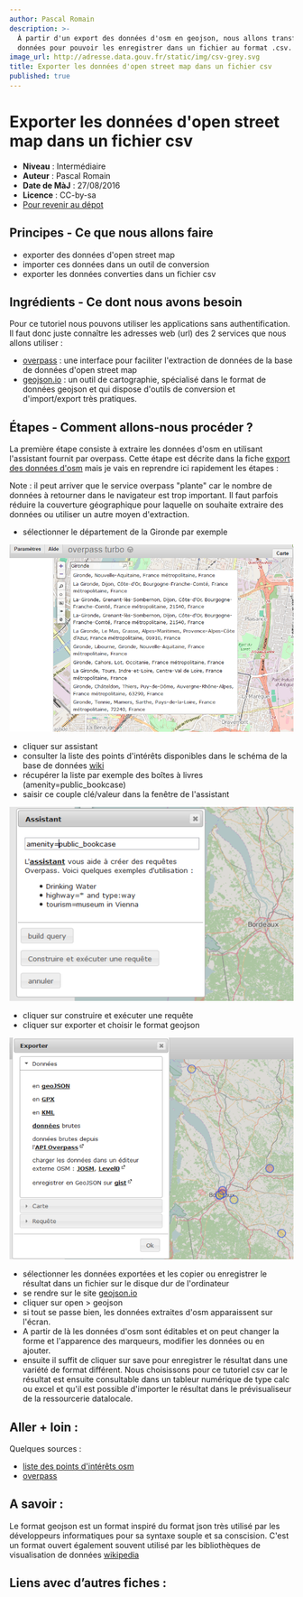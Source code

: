 ```yaml
---
author: Pascal Romain
description: >-
  À partir d'un export des données d'osm en geojson, nous allons transformer ces
  données pour pouvoir les enregistrer dans un fichier au format .csv.
image_url: http://adresse.data.gouv.fr/static/img/csv-grey.svg
title: Exporter les données d'open street map dans un fichier csv
published: true
---
```


# Exporter les données d'open street map dans un fichier csv

- **Niveau** : Intermédiaire
- **Auteur** : Pascal Romain
- **Date de MàJ** : 27/08/2016
- **Licence** : CC-by-sa
- [Pour revenir au dépot](https://infolab-cd33.github.io/daktary/)

## Principes - Ce que nous allons faire

* exporter des données d'open street map
* importer ces données dans un outil de conversion
* exporter les données converties dans un fichier csv

## Ingrédients - Ce dont nous avons besoin

Pour ce tutoriel nous pouvons utiliser les applications sans authentification. Il faut donc juste connaître les adresses web (url) des 2 services que nous allons utiliser : 

* [overpass](http://overpass-turbo.eu/) : une interface pour faciliter l'extraction de données de la base de données d'open street map
* [geojson.io](http://geojson.io) : un outil de cartographie, spécialisé dans le format de données geojson et qui dispose d'outils de conversion et d'import/export très pratiques.

## Étapes - Comment allons-nous procéder ?

La première étape consiste à extraire les données d'osm en utilisant l'assistant fournit par overpass. Cette étape est décrite dans la fiche [export des données d'osm](https://infolab-cd33.github.io/daktary/#infolab-cd33/datalunch/blob/master/overpass_recuperer_des_donnees_osm.md) mais je vais en reprendre ici rapidement les étapes :

Note : il peut arriver que le service overpass "plante" car le nombre de données à retourner dans le navigateur est trop important. Il faut parfois réduire la couverture géographique pour laquelle on souhaite extraire des données ou utiliser un autre moyen d'extraction.

* sélectionner le département de la Gironde par exemple 

![illustration overpass](https://raw.githubusercontent.com/infolab-cd33/datalunch/master/img/export-csv-osm/selectionOverpass.PNG)

* cliquer sur assistant
* consulter la liste des points d'intérêts disponibles dans le schéma de la base de données [wiki](http://wiki.openstreetmap.org/wiki/Key:amenity)
* récupérer la liste par exemple des boîtes à livres (amenity=public_bookcase)
* saisir ce couple clé/valeur dans la fenêtre de l'assistant

![illustration overpass](https://raw.githubusercontent.com/infolab-cd33/datalunch/master/img/export-csv-osm/assistantOverpass.png)

* cliquer sur construire et exécuter une requête
* cliquer sur exporter et choisir le format geojson

![illustration geojson](https://raw.githubusercontent.com/infolab-cd33/datalunch/master/img/export-csv-osm/exportGeojson.png)

* sélectionner les données exportées et les copier ou enregistrer le résultat dans un fichier sur le disque dur de l'ordinateur
* se rendre sur le site [geojson.io](http://geojson.io)
* cliquer sur open > geojson
* si tout se passe bien, les données extraites d'osm apparaissent sur l'écran.
* A partir de là les données d'osm sont éditables et on peut changer la forme et l'apparence des marqueurs, modifier les données ou en ajouter.
* ensuite il suffit de cliquer sur save pour enregistrer le résultat dans une variété de format différent. Nous choisissons pour ce tutoriel csv car le résultat est ensuite consultable dans un tableur numérique de type calc ou excel et qu'il est possible d'importer le résultat dans le prévisualiseur de la ressourcerie datalocale.

## Aller + loin : 
Quelques sources : 

* [liste des points d'intérêts osm](http://wiki.openstreetmap.org/wiki/Amenity)
* [overpass](http://wiki.openstreetmap.org/wiki/Overpass_turbo)

## A savoir : 

Le format geojson est un format inspiré du format json très utilisé par les développeurs informatiques pour sa syntaxe souple et sa conscision. C'est un format ouvert également souvent utilisé par les bibliothèques de visualisation de données [wikipedia](https://fr.wikipedia.org/wiki/GeoJSON)
## Liens avec d’autres fiches :
